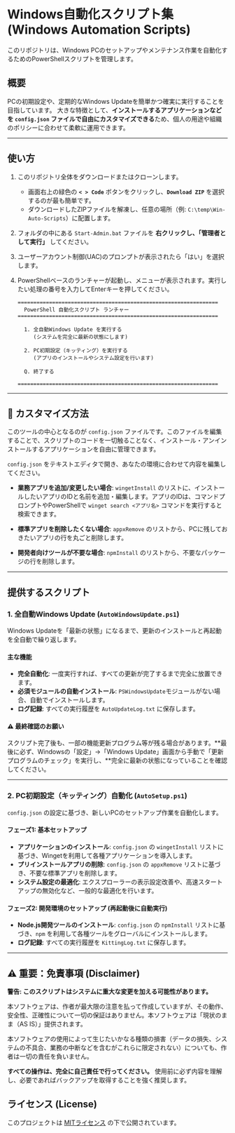 # Windows自動化スクリプト集 (Windows Automation Scripts)

このリポジトリは、Windows PCのセットアップやメンテナンス作業を自動化するためのPowerShellスクリプトを管理します。

## 概要

PCの初期設定や、定期的なWindows Updateを簡単かつ確実に実行することを目指しています。
大きな特徴として、**インストールするアプリケーションなどを `config.json` ファイルで自由にカスタマイズできる**ため、個人の用途や組織のポリシーに合わせて柔軟に運用できます。

---

## 使い方

1.  このリポジトリ全体をダウンロードまたはクローンします。
    -   画面右上の緑色の **`< > Code`** ボタンをクリックし、**`Download ZIP`** を選択するのが最も簡単です。
    -   ダウンロードしたZIPファイルを解凍し、任意の場所（例: `C:\temp\Win-Auto-Scripts`）に配置します。

2.  フォルダの中にある `Start-Admin.bat` ファイルを **右クリックし、「管理者として実行」** してください。

3.  ユーザーアカウント制御(UAC)のプロンプトが表示されたら「はい」を選択します。

4.  PowerShellベースのランチャーが起動し、メニューが表示されます。実行したい処理の番号を入力してEnterキーを押してください。

    ```
    ================================================================
      PowerShell 自動化スクリプト ランチャー
    ================================================================

      1. 全自動Windows Update を実行する
         (システムを完全に最新の状態にします)

      2. PC初期設定（キッティング）を実行する
         (アプリのインストールやシステム設定を行います)

      Q. 終了する

    ================================================================
    ```

---

## 🔧 カスタマイズ方法

このツールの中心となるのが `config.json` ファイルです。このファイルを編集することで、スクリプトのコードを一切触ることなく、インストール・アンインストールするアプリケーションを自由に管理できます。

`config.json` をテキストエディタで開き、あなたの環境に合わせて内容を編集してください。

-   **業務アプリを追加/変更したい場合**:
    `wingetInstall` のリストに、インストールしたいアプリのIDと名前を追加・編集します。アプリのIDは、コマンドプロンプトやPowerShellで `winget search <アプリ名>` コマンドを実行すると検索できます。

-   **標準アプリを削除したくない場合**:
    `appxRemove` のリストから、PCに残しておきたいアプリの行を丸ごと削除します。

-   **開発者向けツールが不要な場合**:
    `npmInstall` のリストから、不要なパッケージの行を削除します。

---

## 提供するスクリプト

### 1. 全自動Windows Update (`AutoWindowsUpdate.ps1`)

Windows Updateを「最新の状態」になるまで、更新のインストールと再起動を全自動で繰り返します。

#### 主な機能
-   **完全自動化**: 一度実行すれば、すべての更新が完了するまで完全に放置できます。
-   **必須モジュールの自動インストール**: `PSWindowsUpdate`モジュールがない場合、自動でインストールします。
-   **ログ記録**: すべての実行履歴を `AutoUpdateLog.txt` に保存します。

#### ⚠️ 最終確認のお願い
スクリプト完了後も、一部の機能更新プログラム等が残る場合があります。**最後に必ず、Windowsの「設定」→「Windows Update」画面から手動で「更新プログラムのチェック」を実行し、**完全に最新の状態になっていることを確認してください。

---

### 2. PC初期設定（キッティング）自動化 (`AutoSetup.ps1`)

`config.json` の設定に基づき、新しいPCのセットアップ作業を自動化します。

#### フェーズ1: 基本セットアップ
-   **アプリケーションのインストール**: `config.json` の `wingetInstall` リストに基づき、Wingetを利用して各種アプリケーションを導入します。
-   **プリインストールアプリの削除**: `config.json` の `appxRemove` リストに基づき、不要な標準アプリを削除します。
-   **システム設定の最適化**: エクスプローラーの表示設定改善や、高速スタートアップの無効化など、一般的な最適化を行います。

#### フェーズ2: 開発環境のセットアップ (再起動後に自動実行)
-   **Node.js開発ツールのインストール**: `config.json` の `npmInstall` リストに基づき、`npm` を利用して各種ツールをグローバルにインストールします。
-   **ログ記録**: すべての実行履歴を `KittingLog.txt` に保存します。

---

## ⚠️ 重要：免責事項 (Disclaimer)

**警告: このスクリプトはシステムに重大な変更を加える可能性があります。**

本ソフトウェアは、作者が最大限の注意を払って作成していますが、その動作、安全性、正確性について一切の保証はありません。本ソフトウェアは「現状のまま（AS IS）」提供されます。

本ソフトウェアの使用によって生じたいかなる種類の損害（データの損失、システムの不具合、業務の中断などを含むがこれらに限定されない）についても、作者は一切の責任を負いません。

**すべての操作は、完全に自己責任で行ってください。** 使用前に必ず内容を理解し、必要であればバックアップを取得することを強く推奨します。

## ライセンス (License)

このプロジェクトは [MITライセンス](LICENSE) の下で公開されています。
